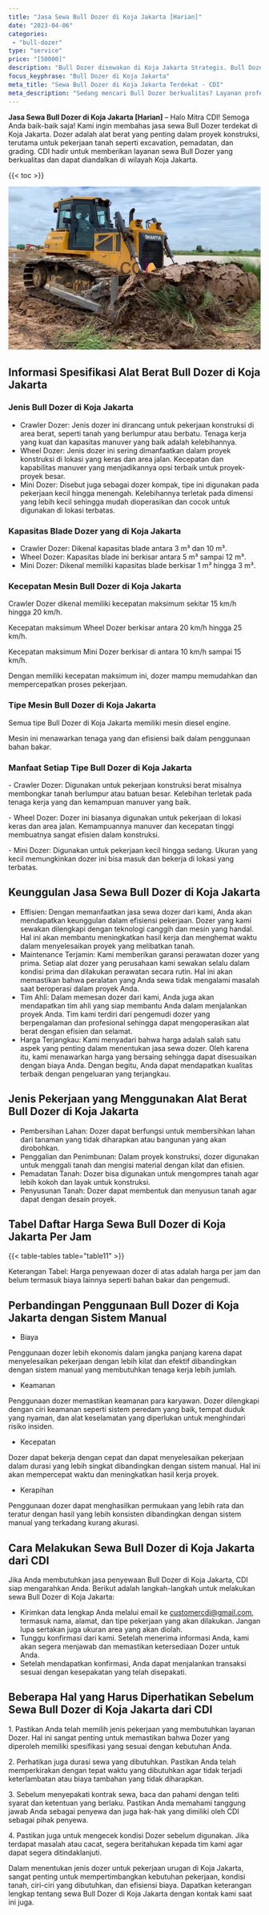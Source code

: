 ```yaml
---
title: "Jasa Sewa Bull Dozer di Koja Jakarta [Harian]"
date: "2023-04-06"
categories:
 - "bull-dozer"
type: "service"
price: "[50000]"
description: "Bull Dozer disewakan di Koja Jakarta Strategis. Bull Dozer ini merupakan pilihan tepat dalam proyek pembangunan sebagai alat berat powerful dan produktif. Dapatkan informasi lengkap dengan menghubungi kami."
focus_keyphrase: "Bull Dozer di Koja Jakarta"
meta_title: "Sewa Bull Dozer di Koja Jakarta Terdekat - CDI"
meta_description: "Sedang mencari Bull Dozer berkualitas? Layanan profesional kami siap melayani dengan harga kompetitif. Segera hubungi kami."
---
```


**Jasa Sewa Bull Dozer di Koja Jakarta [Harian]** – Halo Mitra CDI! Semoga Anda baik-baik saja! Kami ingin membahas jasa sewa Bull Dozer terdekat di Koja Jakarta. Dozer adalah alat berat yang penting dalam proyek konstruksi, terutama untuk pekerjaan tanah seperti excavation, pemadatan, dan grading. CDI hadir untuk memberikan layanan sewa Bull Dozer yang berkualitas dan dapat diandalkan di wilayah Koja Jakarta.

{{< toc >}}

![Jasa Sewa Bull Dozer di Koja Jakarta [Harian]](/images/bull-dozer/bull-dozer-11.jpg)

## Informasi Spesifikasi Alat Berat Bull Dozer di Koja Jakarta

### Jenis Bull Dozer di Koja Jakarta

*   Crawler Dozer: Jenis dozer ini dirancang untuk pekerjaan konstruksi di area berat, seperti tanah yang berlumpur atau berbatu. Tenaga kerja yang kuat dan kapasitas manuver yang baik adalah kelebihannya.
*   Wheel Dozer: Jenis dozer ini sering dimanfaatkan dalam proyek konstruksi di lokasi yang keras dan area jalan. Kecepatan dan kapabilitas manuver yang menjadikannya opsi terbaik untuk proyek-proyek besar.
*   Mini Dozer: Disebut juga sebagai dozer kompak, tipe ini digunakan pada pekerjaan kecil hingga menengah. Kelebihannya terletak pada dimensi yang lebih kecil sehingga mudah dioperasikan dan cocok untuk digunakan di lokasi terbatas.

### Kapasitas Blade Dozer yang di Koja Jakarta

*   Crawler Dozer: Dikenal kapasitas blade antara 3 m³ dan 10 m³.
*   Wheel Dozer: Kapasitas blade ini berkisar antara 5 m³ sampai 12 m³.
*   Mini Dozer: Dikenal memiliki kapasitas blade berkisar 1 m³ hingga 3 m³.

### Kecepatan Mesin Bull Dozer di Koja Jakarta

Crawler Dozer dikenal memiliki kecepatan maksimum sekitar 15 km/h hingga 20 km/h.

Kecepatan maksimum Wheel Dozer berkisar antara 20 km/h hingga 25 km/h.

Kecepatan maksimum Mini Dozer berkisar di antara 10 km/h sampai 15 km/h.

Dengan memiliki kecepatan maksimum ini, dozer mampu memudahkan dan mempercepatkan proses pekerjaan.

### Tipe Mesin Bull Dozer di Koja Jakarta

Semua tipe Bull Dozer di Koja Jakarta memiliki mesin diesel engine.

Mesin ini menawarkan tenaga yang dan efisiensi baik dalam penggunaan bahan bakar.

### Manfaat Setiap Tipe Bull Dozer di Koja Jakarta

\- Crawler Dozer: Digunakan untuk pekerjaan konstruksi berat misalnya membongkar tanah berlumpur atau batuan besar. Kelebihan terletak pada tenaga kerja yang dan kemampuan manuver yang baik.

\- Wheel Dozer: Dozer ini biasanya digunakan untuk pekerjaan di lokasi keras dan area jalan. Kemampuannya manuver dan kecepatan tinggi membuatnya sangat efisien dalam konstruksi.

\- Mini Dozer: Digunakan untuk pekerjaan kecil hingga sedang. Ukuran yang kecil memungkinkan dozer ini bisa masuk dan bekerja di lokasi yang terbatas.

## Keunggulan Jasa Sewa Bull Dozer di Koja Jakarta

*   Effisien: Dengan memanfaatkan jasa sewa dozer dari kami, Anda akan mendapatkan keunggulan dalam efisiensi pekerjaan. Dozer yang kami sewakan dilengkapi dengan teknologi canggih dan mesin yang handal. Hal ini akan membantu meningkatkan hasil kerja dan menghemat waktu dalam menyelesaikan proyek yang melibatkan tanah.
*   Maintenance Terjamin: Kami memberikan garansi perawatan dozer yang prima. Setiap alat dozer yang perusahaan kami sewakan selalu dalam kondisi prima dan dilakukan perawatan secara rutin. Hal ini akan memastikan bahwa peralatan yang Anda sewa tidak mengalami masalah saat beroperasi dalam proyek Anda.
*   Tim Ahli: Dalam memesan dozer dari kami, Anda juga akan mendapatkan tim ahli yang siap membantu Anda dalam menjalankan proyek Anda. Tim kami terdiri dari pengemudi dozer yang berpengalaman dan profesional sehingga dapat mengoperasikan alat berat dengan efisien dan selamat.
*   Harga Terjangkau: Kami menyadari bahwa harga adalah salah satu aspek yang penting dalam menentukan jasa sewa dozer. Oleh karena itu, kami menawarkan harga yang bersaing sehingga dapat disesuaikan dengan biaya Anda. Dengan begitu, Anda dapat mendapatkan kualitas terbaik dengan pengeluaran yang terjangkau.

## Jenis Pekerjaan yang Menggunakan Alat Berat Bull Dozer di Koja Jakarta

*   Pembersihan Lahan: Dozer dapat berfungsi untuk membersihkan lahan dari tanaman yang tidak diharapkan atau bangunan yang akan dirobohkan.
*   Penggalian dan Penimbunan: Dalam proyek konstruksi, dozer digunakan untuk menggali tanah dan mengisi material dengan kilat dan efisien.
*   Pemadatan Tanah: Dozer bisa digunakan untuk mengompres tanah agar lebih kokoh dan layak untuk konstruksi.
*   Penyusunan Tanah: Dozer dapat membentuk dan menyusun tanah agar dapat dengan desain proyek.

## Tabel Daftar Harga Sewa Bull Dozer di Koja Jakarta Per Jam

{{< table-tables table="table11" >}}

Keterangan Tabel: Harga penyewaan dozer di atas adalah harga per jam dan belum termasuk biaya lainnya seperti bahan bakar dan pengemudi.

## Perbandingan Penggunaan Bull Dozer di Koja Jakarta dengan Sistem Manual

*   Biaya

Penggunaan dozer lebih ekonomis dalam jangka panjang karena dapat menyelesaikan pekerjaan dengan lebih kilat dan efektif dibandingkan dengan sistem manual yang membutuhkan tenaga kerja lebih jumlah.
*   Keamanan

Penggunaan dozer memastikan keamanan para karyawan. Dozer dilengkapi dengan ciri keamanan seperti sistem peredam yang baik, tempat duduk yang nyaman, dan alat keselamatan yang diperlukan untuk menghindari risiko insiden.
*   Kecepatan

Dozer dapat bekerja dengan cepat dan dapat menyelesaikan pekerjaan dalam durasi yang lebih singkat dibandingkan dengan sistem manual. Hal ini akan mempercepat waktu dan meningkatkan hasil kerja proyek.
*   Kerapihan

Penggunaan dozer dapat menghasilkan permukaan yang lebih rata dan teratur dengan hasil yang lebih konsisten dibandingkan dengan sistem manual yang terkadang kurang akurasi.

## Cara Melakukan Sewa Bull Dozer di Koja Jakarta dari CDI

Jika Anda membutuhkan jasa penyewaan Bull Dozer di Koja Jakarta, CDI siap mengarahkan Anda. Berikut adalah langkah-langkah untuk melakukan sewa Bull Dozer di Koja Jakarta:

*   Kirimkan data lengkap Anda melalui email ke customercdi@gmail.com, termasuk nama, alamat, dan tipe pekerjaan yang akan dilakukan. Jangan lupa sertakan juga ukuran area yang akan diolah.
*   Tunggu konfirmasi dari kami. Setelah menerima informasi Anda, kami akan segera menjawab dan memastikan ketersediaan Dozer untuk Anda.
*   Setelah mendapatkan konfirmasi, Anda dapat menjalankan transaksi sesuai dengan kesepakatan yang telah disepakati.

## Beberapa Hal yang Harus Diperhatikan Sebelum Sewa Bull Dozer di Koja Jakarta dari CDI

1\.  Pastikan Anda telah memilih jenis pekerjaan yang membutuhkan layanan Dozer. Hal ini sangat penting untuk memastikan bahwa Dozer yang diperoleh memiliki spesifikasi yang sesuai dengan kebutuhan Anda.

2\.  Perhatikan juga durasi sewa yang dibutuhkan. Pastikan Anda telah memperkirakan dengan tepat waktu yang dibutuhkan agar tidak terjadi keterlambatan atau biaya tambahan yang tidak diharapkan.

3\.  Sebelum menyepakati kontrak sewa, baca dan pahami dengan teliti syarat dan ketentuan yang berlaku. Pastikan Anda memahami tanggung jawab Anda sebagai penyewa dan juga hak-hak yang dimiliki oleh CDI sebagai pihak penyewa.

4\.  Pastikan juga untuk mengecek kondisi Dozer sebelum digunakan. Jika terdapat masalah atau cacat, segera beritahukan kepada tim kami agar dapat segera ditindaklanjuti.

Dalam menentukan jenis dozer untuk pekerjaan urugan di Koja Jakarta, sangat penting untuk mempertimbangkan kebutuhan pekerjaan, kondisi tanah, ciri-ciri yang dibutuhkan, dan efisiensi biaya. Dapatkan keterangan lengkap tentang sewa Bull Dozer di Koja Jakarta dengan kontak kami saat ini juga.